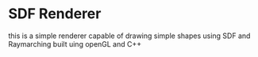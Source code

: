 # SDF Renderer
this is a simple renderer capable of drawing simple shapes using SDF and Raymarching
built uing openGL and C++
[](https://i.ibb.co/LD0M5FFH/Screenshot-2025-03-07-205322.png)
